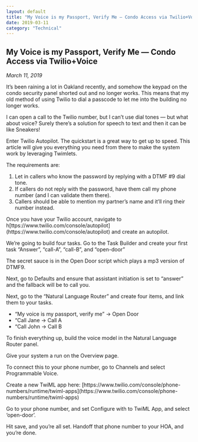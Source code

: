 ```yaml
---
layout: default
title: "My Voice is my Passport, Verify Me — Condo Access via Twilio+Voice"
date: 2019-03-11
category: "Technical"
---
```

<section id="article">
    <h2>My Voice is my Passport, Verify Me — Condo Access via Twilio+Voice</h2>
    <p><em>March 11, 2019</em></p>
    <p>It’s been raining a lot in Oakland recently, and somehow the keypad on the condo security panel shorted out and no longer works. This means that my old method of using Twilio to dial a passcode to let me into the building no longer works.</p>
    <p>I can open a call to the Twilio number, but I can’t use dial tones — but what about voice? Surely there’s a solution for speech to text and then it can be like Sneakers!</p>
    <p>Enter Twilio Autopilot. The quickstart is a great way to get up to speed. This article will give you everything you need from there to make the system work by leveraging Twimlets.</p>
    <p>The requirements are:</p>
    <ol>
        <li>Let in callers who know the password by replying with a DTMF #9 dial tone.</li>
        <li>If callers do not reply with the password, have them call my phone number (and I can validate them there).</li>
        <li>Callers should be able to mention my partner’s name and it’ll ring their number instead.</li>
    </ol>
    <p>Once you have your Twilio account, navigate to h[ttps://www.twilio.com/console/autopilot](https://www.twilio.com/console/autopilot) and create an autopilot.</p>
    <p>We’re going to build four tasks. Go to the Task Builder and create your first task “Answer”, “call-A”, “call-B”, and “open-door”</p>
    <p>The secret sauce is in the Open Door script which plays a mp3 version of DTMF9.</p>
    <p>Next, go to Defaults and ensure that assistant initiation is set to “answer” and the fallback will be to call you.</p>
    <p>Next, go to the “Natural Language Router” and create four items, and link them to your tasks.</p>
    <ul>
        <li>“My voice is my passport, verify me” -> Open Door</li>
        <li>“Call Jane -> Call A</li>
        <li>“Call John -> Call B</li>
    </ul>
    <p>To finish everything up, build the voice model in the Natural Language Router panel.</p>
    <p>Give your system a run on the Overview page.</p>
    <p>To connect this to your phone number, go to Channels and select Programmable Voice.</p>
    <p>Create a new TwiML app here: [https://www.twilio.com/console/phone-numbers/runtime/twiml-apps](https://www.twilio.com/console/phone-numbers/runtime/twiml-apps)</p>
    <p>Go to your phone number, and set Configure with to TwiML App, and select ‘open-door’.</p>
    <p>Hit save, and you’re all set. Handoff that phone number to your HOA, and you’re done.</p>
</section>
